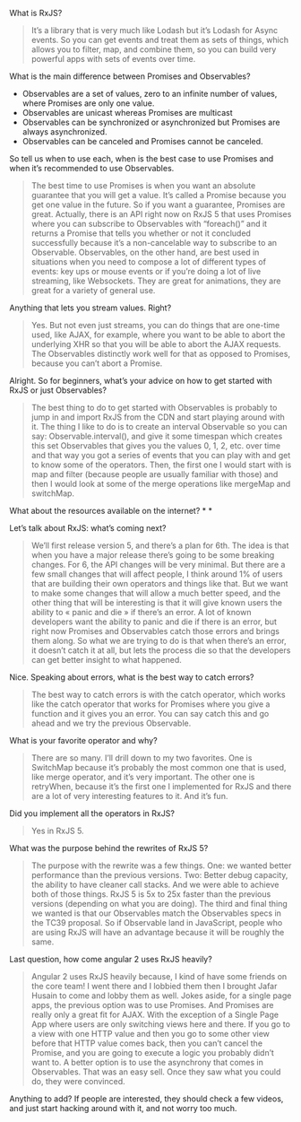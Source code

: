 What is RxJS?
> It’s a library that is very much like Lodash but it’s Lodash for Async events. So you can get events and treat them as sets of things, which allows you to filter, map, and combine them, so you can build very powerful apps with sets of events over time.

What is the main difference between Promises and Observables?
* Observables are a set of values, zero to an infinite number of values, where Promises are only one value. 
* Observables are unicast whereas Promises are multicast
* Observables can be synchronized or asynchronized but Promises are always asynchronized. 
* Observables can be canceled and Promises cannot be canceled.

So tell us when to use each, when is the best case to use Promises and when it’s recommended to use Observables.
> The best time to use Promises is when you want an absolute guarantee that you will get a value. It’s called a Promise because you get one value in the future. So if you want a guarantee, Promises are great. Actually, there is an API right now on RxJS 5 that uses Promises where you can subscribe to Observables with “foreach()” and it returns a Promise that tells you whether or not it concluded successfully because it’s a non-cancelable way to subscribe to an Observable. Observables, on the other hand, are best used in situations when you need to compose a lot of different types of events: key ups or mouse events or if you’re doing a lot of live streaming, like Websockets. They are great for animations, they are great for a variety of general use.

Anything that lets you stream values. Right?
> Yes. But not even just streams, you can do things that are one-time used, like AJAX, for example, where you want to be able to abort the underlying XHR so that you will be able to abort the AJAX requests. The Observables distinctly work well for that as opposed to Promises, because you can’t abort a Promise.

Alright. So for beginners, what’s your advice on how to get started with RxJS or just Observables?
> The best thing to do to get started with Observables is probably to jump in and import RxJS from the CDN and start playing around with it. The thing I like to do is to create an interval Observable so you can say: Observable.interval(), and give it some timespan which creates this set Observables that gives you the values 0, 1, 2, etc. over time and that way you got a series of events that you can play with and get to know some of the operators. Then, the first one I would start with is map and filter (because people are usually familiar with those) and then I would look at some of the merge operations like mergeMap and switchMap.

What about the resources available on the internet?
*
* 

Let’s talk about RxJS: what’s coming next?
> We’ll first release version 5, and there’s a plan for 6th. The idea is that when you have a major release there’s going to be some breaking changes. For 6, the API changes will be very minimal. But there are a few small changes that will affect people, I think around 1% of users that are building their own operators and things like that. But we want to make some changes that will allow a much better speed, and the other thing that will be interesting is that it will give known users the ability to « panic and die » if there’s an error. A lot of known developers want the ability to panic and die if there is an error, but right now Promises and Observables catch those errors and brings them along. So what we are trying to do is that when there’s an error, it doesn’t catch it at all, but lets the process die so that the developers can get better insight to what happened.

Nice. Speaking about errors, what is the best way to catch errors?
> The best way to catch errors is with the catch operator, which works like the catch operator that works for Promises where you give a function and it gives you an error. You can say catch this and go ahead and we try the previous Observable.

What is your favorite operator and why?
> There are so many. I’ll drill down to my two favorites. One is SwitchMap because it’s probably the most common one that is used, like merge operator, and it’s very important. The other one is retryWhen, because it’s the first one I implemented for RxJS and there are a lot of very interesting features to it. And it’s fun.

Did you implement all the operators in RxJS?
> Yes in RxJS 5.

What was the purpose behind the rewrites of RxJS 5?
> The purpose with the rewrite was a few things. One: we wanted better performance than the previous versions. Two: Better debug capacity, the ability to have cleaner call stacks. And we were able to achieve both of those things. RxJS 5 is 5x to 25x faster than the previous versions (depending on what you are doing). The third and final thing we wanted is that our Observables match the Observables specs in the TC39 proposal. So if Observable land in JavaScript, people who are using RxJS will have an advantage because it will be roughly the same.

Last question, how come angular 2 uses RxJS heavily?
> Angular 2 uses RxJS heavily because, I kind of have some friends on the core team! I went there and I lobbied them then I brought Jafar Husain to come and lobby them as well. Jokes aside, for a single page apps, the previous option was to use Promises. And Promises are really only a great fit for AJAX. With the exception of a Single Page App where users are only switching views here and there. If you go to a view with one HTTP value and then you go to some other view before that HTTP value comes back, then you can’t cancel the Promise, and you are going to execute a logic you probably didn’t want to. A better option is to use the asynchrony that comes in Observables. That was an easy sell. Once they saw what you could do, they were convinced.

Anything to add?
If people are interested, they should check a few videos, and just start hacking around with it, and not worry too much.
